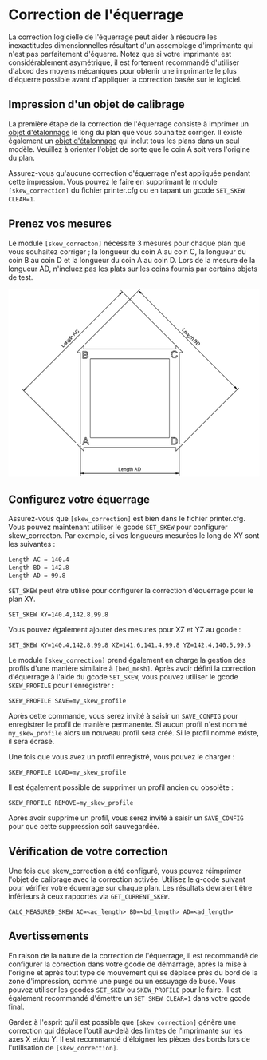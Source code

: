# Correction de l'équerrage

La correction logicielle de l'équerrage peut aider à résoudre les inexactitudes dimensionnelles résultant d'un assemblage d'imprimante qui n'est pas parfaitement d'équerre. Notez que si votre imprimante est considérablement asymétrique, il est fortement recommandé d'utiliser d'abord des moyens mécaniques pour obtenir une imprimante le plus d'équerre possible avant d'appliquer la correction basée sur le logiciel.

## Impression d'un objet de calibrage

La première étape de la correction de l'équerrage consiste à imprimer un [objet d'étalonnage](https://www.thingiverse.com/thing:2563185/files) le long du plan que vous souhaitez corriger. Il existe également un [objet d'étalonnage](https://www.thingverse.com/thing:2972743) qui inclut tous les plans dans un seul modèle. Veuillez à orienter l'objet de sorte que le coin A soit vers l'origine du plan.

Assurez-vous qu'aucune correction d'équerrage n'est appliquée pendant cette impression. Vous pouvez le faire en supprimant le module `[skew_correction]` du fichier printer.cfg ou en tapant un gcode `SET_SKEW CLEAR=1`.

## Prenez vos mesures

Le module `[skew_correcton]` nécessite 3 mesures pour chaque plan que vous souhaitez corriger ; la longueur du coin A au coin C, la longueur du coin B au coin D et la longueur du coin A au coin D. Lors de la mesure de la longueur AD, n'incluez pas les plats sur les coins fournis par certains objets de test.

![skew_lengths](img/skew_lengths.png)

## Configurez votre équerrage

Assurez-vous que `[skew_correction]` est bien dans le fichier printer.cfg. Vous pouvez maintenant utiliser le gcode `SET_SKEW` pour configurer skew_correcton. Par exemple, si vos longueurs mesurées le long de XY sont les suivantes :

```
Length AC = 140.4
Length BD = 142.8
Length AD = 99.8
```

`SET_SKEW` peut être utilisé pour configurer la correction d'équerrage pour le plan XY.

```
SET_SKEW XY=140.4,142.8,99.8
```

Vous pouvez également ajouter des mesures pour XZ et YZ au gcode :

```
SET_SKEW XY=140.4,142.8,99.8 XZ=141.6,141.4,99.8 YZ=142.4,140.5,99.5
```

Le module `[skew_correction]` prend également en charge la gestion des profils d'une manière similaire à `[bed_mesh]`. Après avoir défini la correction d'équerrage à l'aide du gcode `SET_SKEW`, vous pouvez utiliser le gcode `SKEW_PROFILE` pour l'enregistrer :

```
SKEW_PROFILE SAVE=my_skew_profile
```

Après cette commande, vous serez invité à saisir un `SAVE_CONFIG` pour enregistrer le profil de manière permanente. Si aucun profil n'est nommé `my_skew_profile` alors un nouveau profil sera créé. Si le profil nommé existe, il sera écrasé.

Une fois que vous avez un profil enregistré, vous pouvez le charger :

```
SKEW_PROFILE LOAD=my_skew_profile
```

Il est également possible de supprimer un profil ancien ou obsolète :

```
SKEW_PROFILE REMOVE=my_skew_profile
```

Après avoir supprimé un profil, vous serez invité à saisir un `SAVE_CONFIG` pour que cette suppression soit sauvegardée.

## Vérification de votre correction

Une fois que skew_correction a été configuré, vous pouvez réimprimer l'objet de calibrage avec la correction activée. Utilisez le g-code suivant pour vérifier votre équerrage sur chaque plan. Les résultats devraient être inférieurs à ceux rapportés via `GET_CURRENT_SKEW`.

```
CALC_MEASURED_SKEW AC=<ac_length> BD=<bd_length> AD=<ad_length>
```

## Avertissements

En raison de la nature de la correction de l'équerrage, il est recommandé de configurer la correction dans votre gcode de démarrage, après la mise à l'origine et après tout type de mouvement qui se déplace près du bord de la zone d'impression, comme une purge ou un essuyage de buse. Vous pouvez utiliser les gcodes `SET_SKEW` ou `SKEW_PROFILE` pour le faire. Il est également recommandé d'émettre un `SET_SKEW CLEAR=1` dans votre gcode final.

Gardez à l'esprit qu'il est possible que `[skew_correction]` génère une correction qui déplace l'outil au-delà des limites de l'imprimante sur les axes X et/ou Y. Il est recommandé d'éloigner les pièces des bords lors de l'utilisation de `[skew_correction]`.
